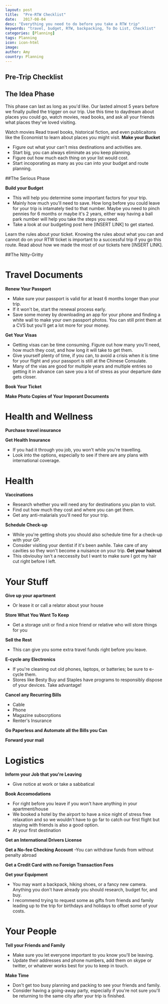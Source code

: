 ```yaml
---
layout: post
title:  "Pre-RTW Checklist"
date:   2017-08-04
desc: "Everything you need to do before you take a RTW trip"
keywords: "travel, budget, RTW, backpacking, To Do List, Checklist"
categories: [Planning]
tags: Planning
icon: icon-html
image: 
author: Amy
country: Planning
---
```


## Pre-Trip Checklist 

## The Idea Phase

This phase can last as long as you'd like. Our lasted almost 5 years before we finally pulled the trigger on our trip. Use this time to daydream about places you could go, watch movies, read books, and ask all your friends what places they've loved visiting. 

<i class="fa fa-check-square" aria-hidden="true" style="color:#2495C4;"></i> Watch movies
<i class="fa fa-check-square" aria-hidden="true" style="color:#2495C4;"></i> Read travel books, historical fiction, and even publicaitons like the Economist to learn about places you might visit. 
<i class="fa fa-check-square" aria-hidden="true" style="color:#2495C4;"></i> **Make your Bucket**
- Figure out what your can't miss destinations and activities are. 
- Start big, you can always eliminate as you keep planning.
- Figure out how much each thing on your list would cost. 
- Start incoporating as many as you can into your budget and route planning. 

##The Serious Phase

<i class="fa fa-check-square" aria-hidden="true" style="color:#2495C4;"></i> **Build your Budget** 

- This will help you determine some important factors for your trip. 
- Mainly how much you'll need to save. How long before you could leave for your trip is intamately tied to that number. Maybe you need to pinch pennies for 6 months or maybe it's 2 years, either way having a ball park number will help you take the steps you need. 
- Take a look at our budgeting post here [INSERT LINK] to get started. 

<i class="fa fa-check-square" aria-hidden="true" style="color:#2495C4;"></i> Learn the rules about your ticket. 
Knowing the rules about what you can and cannot do on your RTW ticket is important to a successful trip if you go this route. Read about how we made the most of our tickets here [INSERT LINK]. 

##The Nitty-Gritty 

<h1> Travel Documents </h1>

<i class="fa fa-check-square" aria-hidden="true" style="color:#2495C4;"></i> **Renew Your Passport**
- Make sure your passport is valid for at least 6 months longer than your trip. 
- If it won't be, start the renewal process early. 
- Save some money by downloading an app for your phone and finding a white wall to make your own passport photos. You can still print them at a CVS but you'll get a lot more for your money. 

<i class="fa fa-check-square" aria-hidden="true" style="color:#2495C4;"></i> **Get Your Visas**
- Getting visas can be time consuming. Figure out how many you'll need, how much they cost, and how long it will take to get them. 
- Give yourself plenty of time, if you can, to avoid a crisis when it is time for your flight and your passport is still at the Chinese Consulate. 
- Many of the vias are good for multiple years and multiple entries so getting it in advance can save you a lot of stress as your departure date gets closer. 

<i class="fa fa-check-square" aria-hidden="true" style="color:#2495C4;"></i> **Book Your Ticket**

<i class="fa fa-check-square" aria-hidden="true" style="color:#2495C4;"></i> **Make Photo Copies of Your Imporant Documents**


<h1> Health and Wellness </h1>

<i class="fa fa-check-square" aria-hidden="true" style="color:#2495C4;"></i> **Purchase travel insurance** 

<i class="fa fa-check-square" aria-hidden="true" style="color:#2495C4;"></i> **Get Health Insurance**
- If you had it through you job, you won't while you're travelling. 
- Look into the options, especially to see if there are any plans with international coverage. 
<h1> Health </h1>

<i class="fa fa-check-square" aria-hidden="true" style="color:#2495C4;"></i> **Vaccinations**
- Research whether you will need any for destinations you plan to visit. 
- Find out how much they cost and where you can get them.
- Get any anti-malarials you'll need for your trip.

<i class="fa fa-check-square" aria-hidden="true" style="color:#2495C4;"></i> **Schedule Check-up** 
- While you're getting shots you should also schedule time for a check-up with your GP. 
- Consider visiting your dentist if it's been awhile. Take care of any cavities so they won't become a nuisance on your trip. 
 <i class="fa fa-check-square" aria-hidden="true" style="color:#2495C4;"></i> **Get your haircut**
- This obvioulsy isn't a neccessity but I want to make sure I got my hair cut right before I left.  
 
 <h1> Your Stuff </h1>
 
<i class="fa fa-check-square" aria-hidden="true" style="color:#2495C4;"></i> **Give up your apartment** 
- Or lease it or call a relator about your house 

<i class="fa fa-check-square" aria-hidden="true" style="color:#2495C4;"></i> **Store What You Want To Keep**
- Get a storage unit or find a nice friend or relative who will store things for you

<i class="fa fa-check-square" aria-hidden="true" style="color:#2495C4;"></i> **Sell the Rest**
- This can give you some extra travel funds right before you leave. 

<i class="fa fa-check-square" aria-hidden="true" style="color:#2495C4;"></i> **E-cycle any Electronics** 
- If you're cleaning out old phones, laptops, or batteries; be sure to e-cycle them. 
- Stores like Besty Buy and Staples have programs to responsibly dispose of your devices. Take advantage!

<i class="fa fa-check-square" aria-hidden="true" style="color:#2495C4;"></i> **Cancel any Recurring Bills**
- Cable
- Phone
- Magazine subscrptions
- Renter's Insurance

<i class="fa fa-check-square" aria-hidden="true" style="color:#2495C4;"></i> **Go Paperless and Automate all the Bills you Can** 

<i class="fa fa-check-square" aria-hidden="true" style="color:#2495C4;"></i> **Forward your mail**

<h1> Logistics </h1>

<i class="fa fa-check-square" aria-hidden="true" style="color:#2495C4;"></i> **Inform your Job that you're Leaving**
- Give notice at work or take a sabbatical 

<i class="fa fa-check-square" aria-hidden="true" style="color:#2495C4;"></i> **Book Accomodations**
- For right before you leave if you won't have anything in your apartment/house
- We booked a hotel by the airport to have a nice night of stress free relaxation and so we wouldn't have to go far to catch our first flight but staying with friends is also a good option. 
- At your first destination 

<i class="fa fa-check-square" aria-hidden="true" style="color:#2495C4;"></i> **Get an International Drivers License** 

<i class="fa fa-check-square" aria-hidden="true" style="color:#2495C4;"></i> **Get a No-fee Checking Account**
-You can withdraw funds from without penalty abroad

<i class="fa fa-check-square" aria-hidden="true" style="color:#2495C4;"></i> **Get a Credit Card with no Foreign Transaction Fees**

<i class="fa fa-check-square" aria-hidden="true" style="color:#2495C4;"></i> **Get your Equipment** 
- You may want a backpack, hiking shoes, or a fancy new camera. Anything you don't have already you should research, budget for, and buy.
- I recommend trying to request some as gifts from friends and family leading up to the trip for birthdays and holidays to offset some of your costs. 


<h1> Your People </h1>

<i class="fa fa-check-square" aria-hidden="true" style="color:#2495C4;"></i> **Tell your Friends and Family** 
- Make sure you let everyone important to you know you'll be leaving. 
- Update their addresses and phone numbers, add them on skype or twitter, or whatever works best for you to keep in touch. 

<i class="fa fa-check-square" aria-hidden="true" style="color:#2495C4;"></i> **Make Time** 
- Don't get too busy planning and packing to see your friends and family. 
- Consider having a going-away party, especially if you're not sure you'll be returning to the same city after your trip is finished. 

